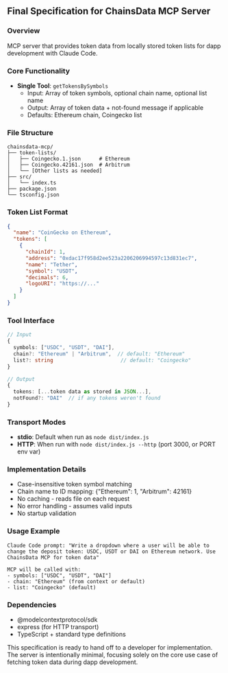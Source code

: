 ## Final Specification for ChainsData MCP Server

### Overview
MCP server that provides token data from locally stored token lists for dapp development with Claude Code.

### Core Functionality
- **Single Tool**: `getTokensBySymbols`
  - Input: Array of token symbols, optional chain name, optional list name
  - Output: Array of token data + not-found message if applicable
  - Defaults: Ethereum chain, Coingecko list

### File Structure
```
chainsdata-mcp/
├── token-lists/
│   ├── Coingecko.1.json      # Ethereum
│   ├── Coingecko.42161.json  # Arbitrum
│   └── [Other lists as needed]
├── src/
│   └── index.ts
├── package.json
└── tsconfig.json
```

### Token List Format
```json
{
  "name": "CoinGecko on Ethereum",
  "tokens": [
    {
      "chainId": 1,
      "address": "0xdac17f958d2ee523a2206206994597c13d831ec7",
      "name": "Tether",
      "symbol": "USDT",
      "decimals": 6,
      "logoURI": "https://..."
    }
  ]
}
```

### Tool Interface
```typescript
// Input
{
  symbols: ["USDC", "USDT", "DAI"],
  chain?: "Ethereum" | "Arbitrum",  // default: "Ethereum"
  list?: string                      // default: "Coingecko"
}

// Output
{
  tokens: [...token data as stored in JSON...],
  notFound?: "DAI"  // if any tokens weren't found
}
```

### Transport Modes
- **stdio**: Default when run as `node dist/index.js`
- **HTTP**: When run with `node dist/index.js --http` (port 3000, or PORT env var)

### Implementation Details
- Case-insensitive token symbol matching
- Chain name to ID mapping: {"Ethereum": 1, "Arbitrum": 42161}
- No caching - reads file on each request
- No error handling - assumes valid inputs
- No startup validation

### Usage Example
```
Claude Code prompt: "Write a dropdown where a user will be able to change the deposit token: USDC, USDT or DAI on Ethereum network. Use ChainsData MCP for token data"

MCP will be called with:
- symbols: ["USDC", "USDT", "DAI"]
- chain: "Ethereum" (from context or default)
- list: "Coingecko" (default)
```

### Dependencies
- @modelcontextprotocol/sdk
- express (for HTTP transport)
- TypeScript + standard type definitions

This specification is ready to hand off to a developer for implementation. The server is intentionally minimal, focusing solely on the core use case of fetching token data during dapp development.
